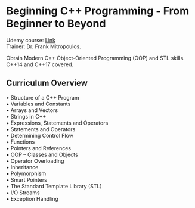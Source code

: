# Beginning C++ Programming - From Beginner to Beyond
Udemy course: [Link](https://www.udemy.com/course/beginning-c-plus-plus-programming/?couponCode=ST7MT290425G3)  
Trainer: Dr. Frank Mitropoulos.

Obtain Modern C++ Object-Oriented Programming (OOP) and STL skills. C++14 and C++17 covered. 

## Curriculum Overview
• Structure of a C++ Program  
• Variables and Constants  
• Arrays and Vectors  
• Strings in C++  
• Expressions, Statements and Operators  
• Statements and Operators  
• Determining Control Flow  
• Functions  
• Pointers and References  
• OOP – Classes and Objects  
• Operator Overloading  
• Inheritance  
• Polymorphism  
• Smart Pointers  
• The Standard Template Library (STL)  
• I/O Streams  
• Exception Handling  
